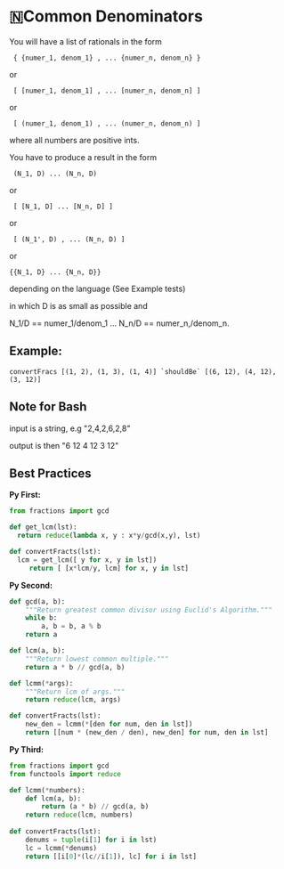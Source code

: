 # 🇳Common Denominators

You will have a list of rationals in the form
~~~
 { {numer_1, denom_1} , ... {numer_n, denom_n} }
~~~
or
~~~
 [ [numer_1, denom_1] , ... [numer_n, denom_n] ]
~~~
or
~~~
 [ (numer_1, denom_1) , ... (numer_n, denom_n) ]
~~~
where all numbers are positive ints.

You have to produce a result in the form
~~~
 (N_1, D) ... (N_n, D)
~~~
or
~~~
 [ [N_1, D] ... [N_n, D] ]
~~~
or
~~~
 [ (N_1', D) , ... (N_n, D) ]
~~~
or
~~~
{{N_1, D} ... {N_n, D}}
~~~
depending on the language (See Example tests)

in which D is as small as possible and

 N_1/D == numer_1/denom_1 ... N_n/D == numer_n,/denom_n.
## Example:
~~~
convertFracs [(1, 2), (1, 3), (1, 4)] `shouldBe` [(6, 12), (4, 12), (3, 12)]
~~~
## Note for Bash
input is a string, e.g "2,4,2,6,2,8"

output is then "6 12 4 12 3 12"

## Best Practices

**Py First:**
~~~py
from fractions import gcd

def get_lcm(lst):
  return reduce(lambda x, y : x*y/gcd(x,y), lst)

def convertFracts(lst):
  lcm = get_lcm([ y for x, y in lst])
     return [ [x*lcm/y, lcm] for x, y in lst]

~~~

**Py Second:**
~~~py
def gcd(a, b):
    """Return greatest common divisor using Euclid's Algorithm."""
    while b:      
        a, b = b, a % b
    return a

def lcm(a, b):
    """Return lowest common multiple."""
    return a * b // gcd(a, b)

def lcmm(*args):
    """Return lcm of args."""   
    return reduce(lcm, args)

def convertFracts(lst):
    new_den = lcmm(*[den for num, den in lst])
    return [[num * (new_den / den), new_den] for num, den in lst]

~~~

**Py Third:**
~~~py
from fractions import gcd
from functools import reduce

def lcmm(*numbers): 
    def lcm(a, b):
        return (a * b) // gcd(a, b)
    return reduce(lcm, numbers)
    
def convertFracts(lst):
    denums = tuple(i[1] for i in lst)
    lc = lcmm(*denums)   
    return [[i[0]*(lc//i[1]), lc] for i in lst]

~~~
